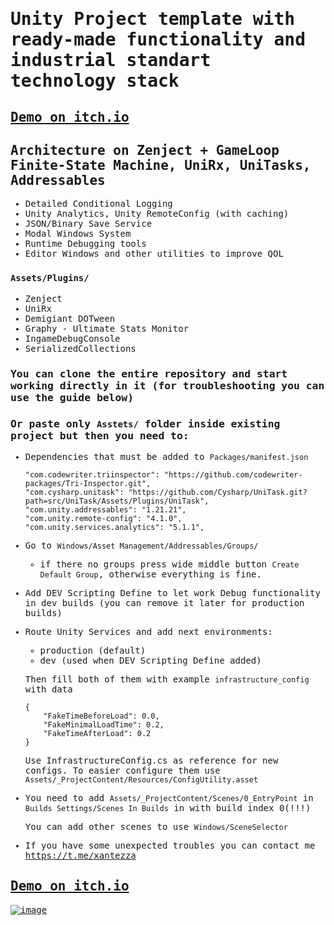 <span style="font-family:monospace;">

# Unity Project template with ready-made functionality and industrial standart technology stack

## [Demo on itch.io](https://xantezza.itch.io/zenjecttemplate?secret=UttPjfN9suIcAZPYfNQrxg4MsT8)

## Architecture on Zenject + GameLoop Finite-State Machine, UniRx, UniTasks, Addressables
- Detailed Conditional Logging
- Unity Analytics, Unity RemoteConfig (with caching)
- JSON/Binary Save Service
- Modal Windows System
- Runtime Debugging tools
- Editor Windows and other utilities to improve QOL
 
### ```Assets/Plugins/```

- Zenject
- UniRx
- Demigiant DOTween
- Graphy - Ultimate Stats Monitor
- IngameDebugConsole
- SerializedCollections

 ### You can clone the entire repository and start working directly in it (for troubleshooting you can use the guide below)
 
 ### Or paste only ```Asstets/``` folder inside existing project but then you need to:

- Dependencies that must be added to ```Packages/manifest.json```
	```
    "com.codewriter.triinspector": "https://github.com/codewriter-packages/Tri-Inspector.git",
    "com.cysharp.unitask": "https://github.com/Cysharp/UniTask.git?path=src/UniTask/Assets/Plugins/UniTask",
    "com.unity.addressables": "1.21.21",
    "com.unity.remote-config": "4.1.0",
    "com.unity.services.analytics": "5.1.1",
	```
- Go to ```Windows/Asset Management/Addressables/Groups/``` 

	- if there no groups press wide middle button ```Create Default Group```, otherwise everything is fine.

- Add DEV Scripting Define to let work Debug functionality in dev builds (you can remove it later for production builds)

- Route Unity Services and add next environments:
	- production (default)
	- dev (used when DEV Scripting Define added)
	
	Then fill both of them with example ```infrastructure_config``` with data
	```
	{
  		"FakeTimeBeforeLoad": 0.0,
  		"FakeMinimalLoadTime": 0.2,
  		"FakeTimeAfterLoad": 0.2
	}
	```

	Use InfrastructureConfig.cs as reference for new configs.
	To easier configure them use  ```Assets/_ProjectContent/Resources/ConfigUtility.asset```

- You need to add ```Assets/_ProjectContent/Scenes/0_EntryPoint``` in ```Builds Settings/Scenes In Builds``` in with build index 0(!!!)

	You can add other scenes to use ```Windows/SceneSelector```

- If you have some unexpected troubles you can contact me https://t.me/xantezza




## [Demo on itch.io](https://xantezza.itch.io/zenjecttemplate?secret=UttPjfN9suIcAZPYfNQrxg4MsT8)

[![image](https://github.com/xantezza/ZenjectTemplate/assets/74206629/0c785e38-cf0b-4760-8b44-83febe659efc)](https://xantezza.itch.io/zenjecttemplate?secret=UttPjfN9suIcAZPYfNQrxg4MsT8)

</span>
    
